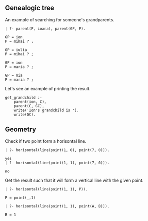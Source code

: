 ## Genealogic tree

An example of searching for someone's grandparents.
```
| ?- parent(P, ioana), parent(GP, P).

GP = ion
P = mihai ? ;

GP = iulia
P = mihai ? ;

GP = ion
P = maria ? ;

GP = mia
P = maria ? ;
```

Let's see an example of printing the result.
```
get_grandchild :-
    parent(ion, C),
    parent(C, GC),
    write('Ion's grandchild is '),
    write(GC).
```

## Geometry

Check if two point form a horisontal line.
```
| ?- horisontal(line(point(1, 0), point(7, 0))).

yes
| ?- horisontal(line(point(1, 1), point(7, 0))).

no
```

Get the result such that it will form a vertical line with the given point.
```
| ?- horisontal(line(point(1, 1), P)).

P = point(_,1)
```
```
| ?- horisontal(line(point(1, 1), point(A, B))).

B = 1
```
